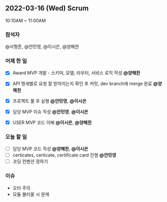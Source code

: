 ## 2022-03-16 (Wed) Scrum
10:10AM ~ 11:00AM

### 참석자   
@서형준, @안민영, @이시은, @양해찬


### 어제 한 일
- [X] Award MVP 개발 - 스키마, 모델, 라우터, 서비스 로직 작성 **@양해찬**     
- [X] API 명세별로 요청 잘 받아지는지 확인 후 커밋, dev branch에 merge 완료 **@양해찬**
- [X] 프로젝트 풀 후 실행 **@안민영**, **@이시은**
- [X] 담당 MVP 이슈 작성 **@안민영**, **@이시은**
- [X] USER MVP 코드 이해 **@이시은**, **@양해찬** 


### 오늘 할 일
- [ ] 담당 MVP 코드 작성 **@양해찬**, **@이시은**
- [ ] certicates, certicate, certificate card 진행 **@안민영**
- [ ] 코딩 컨벤션 정하기

### 이슈
- 오타 주의
- 모듈 불러올 시 문제

<br/>